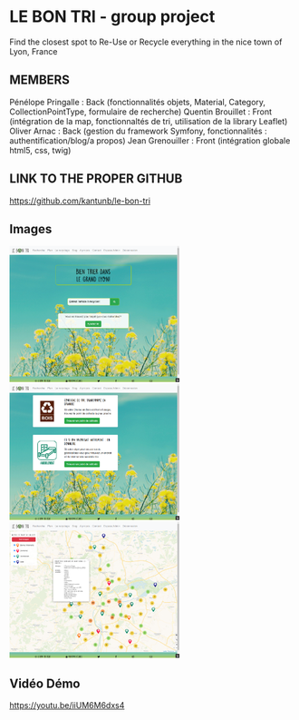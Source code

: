 # LE BON TRI - group project

Find the closest spot to Re-Use or Recycle everything in the nice town of Lyon, France

## MEMBERS

Pénélope Pringalle : Back (fonctionnalités objets, Material, Category, CollectionPointType, formulaire de recherche)
Quentin Brouillet : Front (intégration de la map, fonctionnaltés de tri, utilisation de la library Leaflet)
Oliver Arnac : Back (gestion du framework Symfony, fonctionnalités : authentification/blog/a propos)
Jean Grenouiller : Front (intégration globale html5, css, twig)

## LINK TO THE PROPER GITHUB

https://github.com/kantunb/le-bon-tri

## Images 

<img src="img\Le Bon Tri - Accueil.png" width="300"> <img src="img\Le Bon Tri - Consignes de tri.png" width="300"> <img src="img\Le Bon Tri - Points de Collecte.png" width="300">


## Vidéo Démo

https://youtu.be/iiUM6M6dxs4
